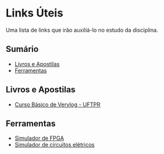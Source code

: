 ﻿# Links Úteis

Uma lista de links que irão auxiliá-lo no estudo da disciplina.

## Sumário

- [Livros e Apostilas](#livros-e-apostilas)
- [Ferramentas](#ferramentas)

## Livros e Apostilas

- [Curso Básico de Verylog - UFTPR](http://paginapessoal.utfpr.edu.br/chiesse/disciplinas/logica-reconfiguravel/verilog/Curso%20Basico%20de%20Verilog.pdf/view)

## Ferramentas

- [Simulador de FPGA](https://github.com/Icaro-Lima/LabarcFPGASimulatorDesktop)
- [Simulador de circuitos elétricos](https://www.tinkercad.com)
